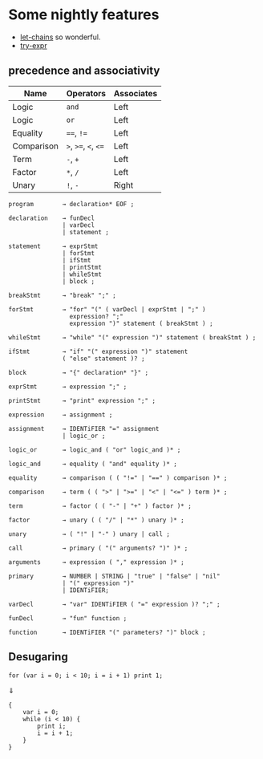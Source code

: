 # Some nightly features

- [let-chains](https://github.com/rust-lang/rfcs/blob/master/text/2497-if-let-chains.md) so wonderful.
- [try-expr](https://github.com/rust-lang/rfcs/blob/master/text/2388-try-expr.mdrl)

## precedence and associativity

| Name       | Operators            | Associates |
| ---------- | -------------------- | ---------- |
| Logic      | `and`                | Left       |
| Logic      | `or`                 | Left       |
| Equality   | `==`, `!=`           | Left       |
| Comparison | `>`, `>=`, `<`, `<=` | Left       |
| Term       | `-`, `+`             | Left       |
| Factor     | `*`, `/`             | Left       |
| Unary      | `!`, `-`             | Right      |

```ebnf
program        → declaration* EOF ;

declaration    → funDecl
               | varDecl
               | statement ;

statement      → exprStmt
               | forStmt
               | ifStmt
               | printStmt
               | whileStmt
               | block ;

breakStmt      → "break" ";" ;

forStmt        → "for" "(" ( varDecl | exprStmt | ";" )
                 expression? ";"
                 expression ")" statement ( breakStmt ) ;

whileStmt      → "while" "(" expression ")" statement ( breakStmt ) ;

ifStmt         → "if" "(" expression ")" statement
               ( "else" statement )? ;

block          → "{" declaration* "}" ;

exprStmt       → expression ";" ;

printStmt      → "print" expression ";" ;

expression     → assignment ;

assignment     → IDENTiFIER "=" assignment
               | logic_or ;

logic_or       → logic_and ( "or" logic_and )* ;

logic_and      → equality ( "and" equality )* ;

equality       → comparison ( ( "!=" | "==" ) comparison )* ;

comparison     → term ( ( ">" | ">=" | "<" | "<=" ) term )* ;

term           → factor ( ( "-" | "+" ) factor )* ;

factor         → unary ( ( "/" | "*" ) unary )* ;

unary          → ( "!" | "-" ) unary | call ;

call           → primary ( "(" arguments? ")" )* ;

arguments      → expression ( "," expression )* ;

primary        → NUMBER | STRING | "true" | "false" | "nil"
               | "(" expression ")"
               | IDENTiFIER;

varDecl        → "var" IDENTiFIER ( "=" expression )? ";" ;

funDecl        → "fun" function ;

function       → IDENTiFIER "(" parameters? ")" block ;
```

## Desugaring

```lox
for (var i = 0; i < 10; i = i + 1) print 1;
```

⇓

```lox
{
    var i = 0;
    while (i < 10) {
        print i;
        i = i + 1;
    }
}
```

